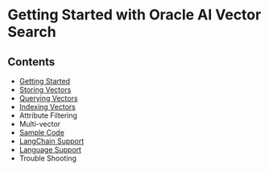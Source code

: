 # Getting Started with Oracle AI Vector Search

## Contents
- [Getting Started](Getting%20Started.md)
- [Storing Vectors](Storing%20Vectors.md)
- [Querying Vectors](Querying%20Vectors.md) 
- [Indexing Vectors](Vector%20Indexes.md) 
- Attribute Filtering
- Multi-vector
- [Sample Code](Sample%20Code.md)
- [LangChain Support](LangChain%20Support.md)
- [Language Support](Language%20Support.md)
- Trouble Shooting


